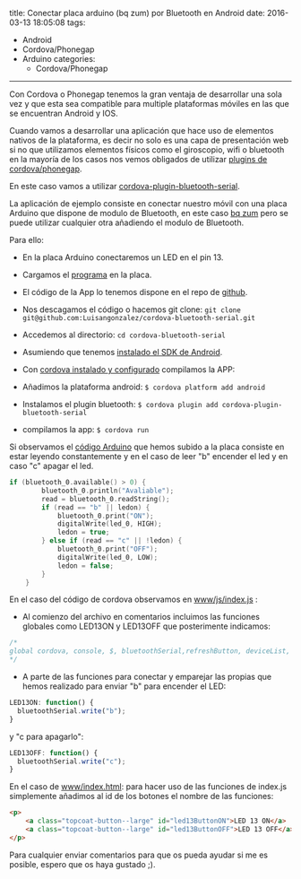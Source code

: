 title: Conectar placa arduino (bq zum) por Bluetooth en Android
date: 2016-03-13 18:05:08
tags:
- Android
- Cordova/Phonegap
- Arduino
categories:
  - Cordova/Phonegap
---

Con Cordova o Phonegap tenemos la gran ventaja de desarrollar una sola vez y que esta sea compatible para multiple plataformas móviles en las que se encuentran Android y IOS.

Cuando vamos a desarrollar una aplicación que hace uso de elementos nativos de la plataforma, es decir no solo es una capa de presentación web si no que utilizamos elementos físicos como el giroscopio, wifi o bluetooth en la mayoría de los casos nos vemos obligados de utilizar [plugins de cordova/phonegap](https://cordova.apache.org/plugins/).

En este caso vamos a utilizar [cordova-plugin-bluetooth-serial](https://www.npmjs.com/package/cordova-plugin-bluetooth-serial).

La aplicación de ejemplo consiste en conectar nuestro móvil con una placa Arduino que dispone de modulo de Bluetooth, en este caso [bq zum](http://www.bq.com/es/placa-zum-core) pero se puede utilizar cualquier otra añadiendo el modulo de Bluetooth.

Para ello:

* En la placa Arduino conectaremos un LED en el pin 13.
* Cargamos el [programa](https://github.com/Luisangonzalez/cordova-bluetooth-serial/blob/master/Arduino/Comunicacion_serie_Bluetooth_Z.ino) en la placa.
* El código de la App lo tenemos dispone en el repo de [github](https://github.com/Luisangonzalez/cordova-bluetooth-serial).

* Nos descagamos el código o hacemos git clone:
 `git clone git@github.com:Luisangonzalez/cordova-bluetooth-serial.git `
* Accedemos al directorio: `cd cordova-bluetooth-serial`
* Asumiendo que tenemos [instalado el SDK de Android](http://developer.android.com/sdk/installing/index.html).
* Con [cordova instalado y configurado](http://blog.luisangonzalez.es/2016/02/11/instalar-cordova-android-en-ubuntu/) compilamos la APP:
 * Añadimos la plataforma android: `$ cordova platform add android`
 * Instalamos el plugin bluetooth: `$ cordova plugin add cordova-plugin-bluetooth-serial`
 * compilamos la app: `$ cordova run`



Si observamos el [código Arduino](https://github.com/Luisangonzalez/cordova-bluetooth-serial/blob/master/Arduino/Comunicacion_serie_Bluetooth_Z.ino) que hemos subido a la placa consiste en estar leyendo constantemente y en el caso de leer "b" encender el led y en caso "c" apagar el led.
```C
if (bluetooth_0.available() > 0) {
        bluetooth_0.println("Avaliable");
        read = bluetooth_0.readString();
        if (read == "b" || ledon) {
            bluetooth_0.print("ON");
            digitalWrite(led_0, HIGH);
            ledon = true;
        } else if (read == "c" || !ledon) {
            bluetooth_0.print("OFF");
            digitalWrite(led_0, LOW);
            ledon = false;
        }
    }
```

En el caso del código de cordova observamos en [www/js/index.js](https://github.com/Luisangonzalez/cordova-bluetooth-serial/blob/master/www/js/index.js) :
* Al comienzo del archivo en comentarios incluimos las funciones globales como LED13ON y LED13OFF que posterimente indicamos:
```javascript
/*
global cordova, console, $, bluetoothSerial,refreshButton, deviceList, disconnectButton, connectionScreen, messageDiv, led13ButtonON,led13ButtonOFF
*/
```
* A parte de las funciones para conectar y emparejar las propias que hemos realizado para enviar "b" para encender el LED:
```javascript
LED13ON: function() {
  bluetoothSerial.write("b");
}
```

y "c para apagarlo":

```javascript
LED13OFF: function() {
  bluetoothSerial.write("c");
}
```

En el caso de [www/index.html](https://github.com/Luisangonzalez/cordova-bluetooth-serial/blob/master/www/index.html):
para hacer uso de las funciones de index.js simplemente añadimos al id de los botones el nombre de las funciones:
```html
<p>
    <a class="topcoat-button--large" id="led13ButtonON">LED 13 ON</a>
    <a class="topcoat-button--large" id="led13ButtonOFF">LED 13 OFF</a>
</p>
```

Para cualquier enviar comentarios para que os pueda ayudar si me es posible, espero que os haya gustado ;).

